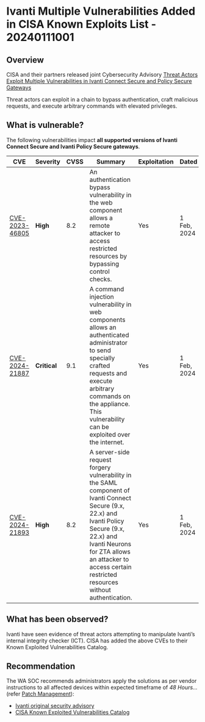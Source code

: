 # Ivanti Multiple Vulnerabilities Added in CISA Known Exploits List - 20240111001

## Overview

CISA and their partners released joint Cybersecurity Advisory [Threat Actors Exploit Multiple Vulnerabilities in Ivanti Connect Secure and Policy Secure Gateways](https://www.cisa.gov/news-events/cybersecurity-advisories/aa24-060b)

Threat actors can exploit in a chain to bypass authentication, craft malicious requests, and execute arbitrary commands with elevated privileges.

## What is vulnerable?

The following vulnerabilities impact **all supported versions of Ivanti Connect Secure and Ivanti Policy Secure gateways**.

| CVE  | Severity | CVSS | Summary | Exploitation| Dated|
| ------- | ------------ | ---- | ------- | --| --|
| [CVE-2023-46805](https://www.cve.org/CVERecord?id=CVE-2023-46805) | **High** | 8.2  | An authentication bypass vulnerability in the web component allows a remote attacker to access restricted resources by bypassing control checks.| Yes|1 Feb, 2024|
| [CVE-2024-21887](https://www.cve.org/CVERecord?id=CVE-2024-21887) | **Critical** | 9.1  | A command injection vulnerability in web components allows an authenticated administrator to send specially crafted requests and execute arbitrary commands on the appliance. This vulnerability can be exploited over the internet. |Yes|1 Feb, 2024|
| [CVE-2024-21893](https://www.cve.org/CVERecord?id=CVE-2024-21893) | **High** | 8.2  | A server-side request forgery vulnerability in the SAML component of Ivanti Connect Secure (9.x, 22.x) and Ivanti Policy Secure (9.x, 22.x) and Ivanti Neurons for ZTA allows an attacker to access certain restricted resources without authentication. |Yes|1 Feb, 2024|

## What has been observed?

Ivanti have seen evidence of threat actors attempting to manipulate Ivanti’s internal integrity checker (ICT). CISA has added the above CVEs to their Known Exploited Vulnerabilities Catalog.

## Recommendation

The WA SOC recommends administrators apply the solutions as per vendor instructions to all affected devices within expected timeframe of *48 Hours...* (refer [Patch Management](../guidelines/patch-management.md)):


- [Ivanti original security advisory](https://forums.ivanti.com/s/article/CVE-2023-46805-Authentication-Bypass-CVE-2024-21887-Command-Injection-for-Ivanti-Connect-Secure-and-Ivanti-Policy-Secure-Gateways?language=en_US)
- [CISA Known Exploited Vulnerabilities Catalog](https://www.cisa.gov/news-events/alerts/2024/02/29/cisa-and-partners-release-advisory-threat-actors-exploiting-ivanti-connect-secure-and-policy-secure)
